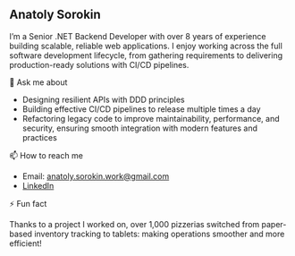 ## Anatoly Sorokin

I’m a Senior .NET Backend Developer with over 8 years of experience building scalable, reliable web applications. I enjoy working across the full software development lifecycle, from gathering requirements to delivering production-ready solutions with CI/CD pipelines.

💬 Ask me about
- Designing resilient APIs with DDD principles
- Building effective CI/CD pipelines to release multiple times a day
- Refactoring legacy code to improve maintainability, performance, and security, ensuring smooth integration with modern features and practices

📫 How to reach me
- Email: anatoly.sorokin.work@gmail.com
- [LinkedIn](https://www.linkedin.com/in/sorokinanatoly/)

⚡ Fun fact

Thanks to a project I worked on, over 1,000 pizzerias switched from paper-based inventory tracking to tablets: making operations smoother and more efficient!

<!--
**as94/as94** is a ✨ _special_ ✨ repository because its `README.md` (this file) appears on your GitHub profile.

Here are some ideas to get you started:

- 🔭 I’m currently working on ...
- 🌱 I’m currently learning ...
- 👯 I’m looking to collaborate on ...
- 🤔 I’m looking for help with ...
- 💬 Ask me about ...
- 📫 How to reach me: ...
- 😄 Pronouns: ...
- ⚡ Fun fact: ...
-->
